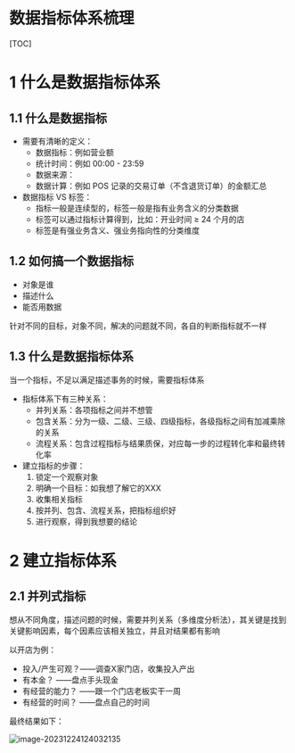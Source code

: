 # 数据指标体系梳理

[TOC]

# 1 什么是数据指标体系

## 1.1 什么是数据指标

- 需要有清晰的定义：
  - 数据指标：例如营业额
  - 统计时间：例如 00:00 - 23:59
  - 数据来源：
  - 数据计算：例如 POS 记录的交易订单（不含退货订单）的金额汇总
- 数据指标 VS 标签：
  - 指标一般是连续型的，标签一般是指有业务含义的分类数据
  - 标签可以通过指标计算得到，比如：开业时间 ≥ 24 个月的店
  - 标签是有强业务含义、强业务指向性的分类维度

## 1.2 如何搞一个数据指标

- 对象是谁
- 描述什么
- 能否用数据

针对不同的目标，对象不同，解决的问题就不同，各自的判断指标就不一样

## 1.3 什么是数据指标体系

当一个指标，不足以满足描述事务的时候，需要指标体系

- 指标体系下有三种关系：
  - 并列关系：各项指标之间并不想管
  - 包含关系：分为一级、二级、三级、四级指标，各级指标之间有加减乘除的关系
  - 流程关系：包含过程指标与结果质保，对应每一步的过程转化率和最终转化率
- 建立指标的步骤：
  1. 锁定一个观察对象
  2. 明确一个目标：如我想了解它的XXX
  3. 收集相关指标
  4. 按并列、包含、流程关系，把指标组织好
  5. 进行观察，得到我想要的结论

# 2 建立指标体系

## 2.1 并列式指标

想从不同角度，描述问题的时候，需要并列关系（多维度分析法），其关键是找到关键影响因素，每个因素应该相关独立，并且对结果都有影响

以开店为例：

- 投入/产生可观？——调查X家门店，收集投入产出
- 有本金？ ——盘点手头现金
- 有经营的能力？ ——跟一个门店老板实干一周
- 有经营的时间？ ——盘点自己的时间

最终结果如下：

![image-20231224124032135](C:\Users\18098\AppData\Roaming\Typora\typora-user-images\image-20231224124032135.png)